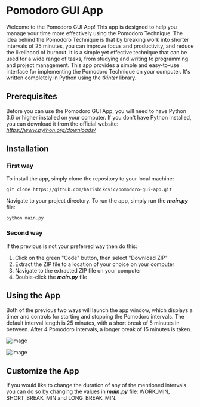 # Pomodoro GUI App
Welcome to the Pomodoro GUI App! This app is designed to help you manage your time more effectively using the Pomodoro Technique. The idea behind the Pomodoro Technique is that by breaking work into shorter intervals of 25 minutes, you can improve focus and productivity, and reduce the likelihood of burnout. It is a simple yet effective technique that can be used for a wide range of tasks, from studying and writing to programming and project management. This app provides a simple and easy-to-use interface for implementing the Pomodoro Technique on your computer. It's written completely in Python using the _tkinter_ library.

## Prerequisites
Before you can use the Pomodoro GUI App, you will need to have Python 3.6 or higher installed on your computer. If you don't have Python installed, you can download it from the official website: _https://www.python.org/downloads/_

## Installation
### First way
To install the app, simply clone the repository to your local machine:

`git clone https://github.com/harisbikovic/pomodoro-gui-app.git`

Navigate to your project directory. To run the app, simply run the **_main.py_** file:

`python main.py`

### Second way
If the previous is not your preferred way then do this:
1. Click on the green "Code" button, then select "Download ZIP"
2. Extract the ZIP file to a location of your choice on your computer
3. Navigate to the extracted ZIP file on your computer
4. Double-click the **_main.py_** file


## Using the App
Both of the previous two ways will launch the app window, which displays a timer and controls for starting and stopping the Pomodoro intervals. The default interval length is 25 minutes, with a short break of 5 minutes in between. After 4 Pomodoro intervals, a longer break of 15 minutes is taken.

![image](https://user-images.githubusercontent.com/108518278/233389549-aa961063-1f4a-4b36-8efc-7c9b43222036.png)


![image](https://user-images.githubusercontent.com/108518278/234800479-3d2a7086-f2d8-42ec-bf09-6070347edf23.png)


## Customize the App

If you would like to change the duration of any of the mentioned intervals you
can do so by changing the values in **_main.py_** file: WORK_MIN, 
SHORT_BREAK_MIN and 
LONG_BREAK_MIN.
